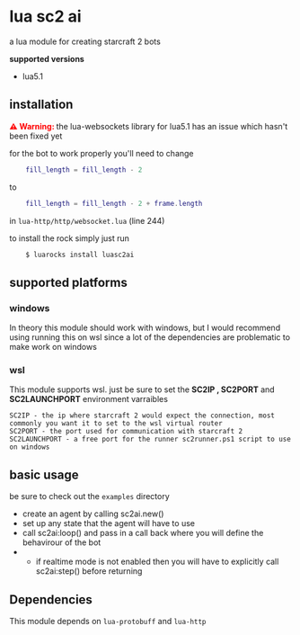 # lua sc2 ai 
a lua module for creating starcraft 2 bots 

__supported versions__
- lua5.1

## installation


<span style="color:red; font-weight:bold;">⚠️ Warning: </span> the lua-websockets library for lua5.1 has an issue which hasn't been fixed yet 

for the bot to work properly you'll need to change 
```lua
    fill_length = fill_length - 2
```
to 
```lua
    fill_length = fill_length - 2 + frame.length
```
in `lua-http/http/websocket.lua` (line 244)

to install the rock simply just run 
```bash
    $ luarocks install luasc2ai
```
## supported platforms 
### windows
In theory this module should work with windows, but I would recommend using running this on wsl since a lot of the dependencies are problematic to make work on windows 
### wsl
This module supports wsl. just be sure to set the __SC2IP , SC2PORT__ and __SC2LAUNCHPORT__ environment varraibles

    SC2IP - the ip where starcraft 2 would expect the connection, most commonly you want it to set to the wsl virtual router 
    SC2PORT - the port used for communication with starcraft 2
    SC2LAUNCHPORT - a free port for the runner sc2runner.ps1 script to use on windows 


## basic usage 
be sure to check out the `examples` directory 
    
- create an agent by calling sc2ai.new() 
- set up any state that the agent will have to use 
- call sc2ai:loop() and pass in a call back where you will define the behavirour of the bot 
- - if realtime mode is not enabled then you will have to explicitly call sc2ai:step() before returning 

## Dependencies
This module depends on `lua-protobuff` and `lua-http`
